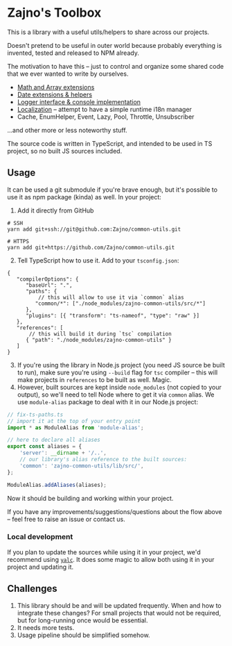 # Zajno's Toolbox

This is a library with a useful utils/helpers to share across our projects.

Doesn't pretend to be useful in outer world because probably everything is invented, tested and released to NPM already.

The motivation to have this – just to control and organize some shared code that we ever wanted to write by ourselves.


* [Math and Array extensions](./src/math/index.ts)
* [Date extensions & helpers](./src/dates/index.ts)
* [Logger interface & console implementation](./src/logger/index.ts)
* [Localization](./src/services/localization/LocalizationManager.ts) – attempt to have a simple runtime i18n manager
* Cache, EnumHelper, Event, Lazy, Pool, Throttle, Unsubscriber

...and other more or less noteworthy stuff.

The source code is written in TypeScript, and intended to be used in TS project, so no built JS sources included.


## Usage

It can be used a git submodule if you're brave enough, but it's possible to use it as npm package (kinda) as well. In your project:

1. Add it directly from GitHub

```
# SSH
yarn add git+ssh://git@github.com:Zajno/common-utils.git

# HTTPS
yarn add git+https://github.com/Zajno/common-utils.git
```

2. Tell TypeScript how to use it. Add to your `tsconfig.json`:

```jsonc
{
   "compilerOptions": {
      "baseUrl": ".",
      "paths": {
          // this will allow to use it via `common` alias
         "common/*": ["./node_modules/zajno-common-utils/src/*"]
      },
      "plugins": [{ "transform": "ts-nameof", "type": "raw" }]
   },
   "references": [
       // this will build it during `tsc` compilation
      { "path": "./node_modules/zajno-common-utils" }
   ]
}
```

3. If you're using the library in Node.js project (you need JS source be built to run), make sure you're using `--build` flag for `tsc` compiler – this will make projects in `references` to be built as well. Magic.
4. However, built sources are kept inside `node_modules` (not copied to your output), so we'll need to tell Node where to get it via `common` alias. We use `module-alias` package to deal with it in our Node.js project:

```typescript
// fix-ts-paths.ts
// import it at the top of your entry point
import * as ModuleAlias from 'module-alias';

// here to declare all aliases
export const aliases = {
    'server': __dirname + '/..',
    // our library's alias reference to the built sources:
    'common': 'zajno-common-utils/lib/src/',
};

ModuleAlias.addAliases(aliases);

```

Now it should be building and working within your project.

If you have any improvements/suggestions/questions about the flow above – feel free to raise an issue or contact us.

### Local development

If you plan to update the sources while using it in your project, we'd recommend using [`yalc`](https://www.npmjs.com/package/yalc). It does some magic to allow both using it in your project and updating it.

## Challenges

1. This library should be and will be updated frequently. When and how to integrate these changes? For small projects that would not be required, but for long-running once would be essential.
2. It needs more tests.
3. Usage pipeline should be simplified somehow.
